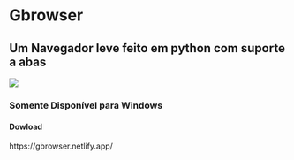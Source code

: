 # <h1>Gbrowser</h1>
<h2>Um Navegador leve feito em python com suporte a abas</h2>

<img src="https://raw.githubusercontent.com/Gaiote/Gbrowser/main/Gbrowser-icon.ico">

<h3>Somente Disponível para Windows</h3>

<h4>Dowload</h4>
https://gbrowser.netlify.app/
